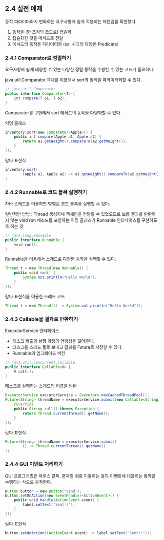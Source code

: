 ## 2.4 실전 예제
동작 파라미터화가 변화하는 요구사항에 쉽게 적응하는 패턴임을 확인했다.
1. 동작을 (한 조각의 코드로) 캡슐화
2. 캡슐화한 것을 메서드로 전달
3. 메서드의 동작을 파라미터화 (ex. 사과의 다양한 Predicate)

### 2.4.1 Comparator로 정렬하기
요구사항에 쉽게 대응할 수 있는 다양한 정렬 동작을 수행할 수 있는 코드가 필요하다.

java.util.Comparator 객체를 이용해서 sort의 동작을 파라미터화할 수 있다.
```java
// java.util.Comparator
public interface Comparator<T> {
    int compare(T o1, T o2);
}
```

Comparator를 구현해서 sort 메서드의 동작을 다양화할 수 있다.

익명 클래스

```java
inventory.sort(new Comparator<Apple>() {
    public int compare(Apple a1, Apple a2) {
        return a1.getWeight().compareTo(a2.getWeight());
    }
});
```

람다 표현식

```java
inventory.sort(
        (Apple a1, Apple a2) -> a1.getWeight().compareTo(a2.getWeight());
)
```

### 2.4.2 Runnable로 코드 블록 실행하기
자바 스레드를 이용하면 병렬로 코드 블록을 실행할 수 있다.

일반적인 방법 : Thread 생성자에 객체만을 전달할 수 있었으므로 보통 결과를 반환하지 않는 void run 메소드를
포함하는 익명 클래스가 Runnable 인터페이스를 구현하도록 하는 것

```java
// java.lang.Runnable
public interface Runnable {
    void run();
}
```

Runnable을 이용해서 스레드로 다양한 동작을 실행할 수 있다.

```java
Thread t = new Thread(new Runnable() {
    public void run() {
        System.out.println("Hello World");
    }
});
```

람다 표현식을 이용한 스레드 코드

```java
Thread t = new Thread(() -> System.out.println("Hello World"));
```

### 2.4.3 Callable을 결과로 반환하기

ExecutorService 인터페이스
- 태스크 제출과 실행 과정의 연광성을 끊어준다.
- 태스크를 스레드 풀로 보내고 결과를 Future로 저장할 수 있다.
- Runnable의 업그레이드 버전

```java
// java.util.concurrent.Callable
public interface Callable<V> {
    V call();
}
```

태스크를 실행하는 스레드의 이름을 반환

```java
ExecutorService executorService = Executors.newCachedThreadPool();
Future<String> threadName = executorService.submit(new Callable<String>() {
    @Override
    public String call() throws Exception {
        return Thread.currentThread().getName();
    }
});
```

람다 표현식

```java
Future<String> threadName = executorService.submit(
        () -> Thread.currentThread().getName()
);
```

### 2.4.4 GUI 이벤트 처리하기
GUI 프로그래밍은 마우스 클릭, 문자열 위로 이동하는 등의 이벤트에 대응하는 동작을 수행하는 식으로 동작한다.

```java
Button button = new Button("Send");
button.setOnAction(new EventHandler<ActionEvent>() {
    public void handle(ActionEvent event) {
        label.setText("Sent!!");
    }
});
```

람다 표현식

```java
button.setOnAction((ActionEvent event) -> label.setText("Sent!!"));
```